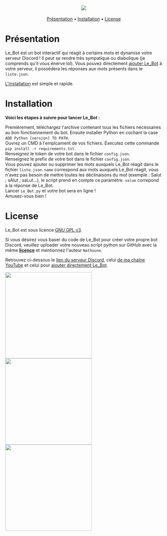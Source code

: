 <h1 align="center">
  <a href="https://github.com/Nathoune-YT/le_bot"><img src="https://i.imgur.com/qj7s2CG.jpeg"></a>
</h1>

<p align="center">
  <a href="#présentation">Présentation</a>
  •
  <a href="#installation">Installation</a>
  •
  <a href="#license">License</a>
</p>

# Présentation

Le_Bot est un bot interactif qui réagit à certains mots et dynamise votre serveur Discord ! Il peut se rendre très sympatique ou diabolique (je comprends qu'il vous énerve lol). Vous pouvez directement [ajouter Le_Bot](https://discord.com/oauth2/authorize?client_id=881098458482753586&permissions=2048&scope=bot) à votre serveur, il possédera les réponses aux mots présents dans le `liste.json`.  

[L'installation](#installation) est simple et rapide.

# Installation

**Voici les étapes à suivre pour lancer Le_Bot :** 

Premièrement, téléchargez l'archive contenant tous les fichiers nécéssaires au bon fonctionnement du bot. Ensuite installer Python en cochant la case `ADD Python [version] TO PATH`.  
Ouvrez un CMD à l'emplcament de vos fichiers. Éxecutez cette commande `pip install -r requirements.txt`.  
Renseignez le token de votre bot dans le fichier `config.json`.  
Renseignez le prefix de votre bot dans le fichier `config.json`.  
Vous pouvez ajouter ou supprimer les mots auxquels Le_Bot réagit dans le fichier `liste.json`. `name` correspond aux mots auxquels Le_Bot réagit, vous n'avez pas besoin de mettre toutes les déclinaisons du mot (exemple : Salut ; sAlut ; saLut...), le script prend en compte ce paramètre. `value` correpond à la réponse de Le_Bot.  
Lancer `Le_Bot.py` et votre bot sera en ligne !  
Amusez-vous bien !

# License

Le_Bot est sous licence [GNU GPL v3](https://www.gnu.org/licenses/gpl-3.0.en.html).  

Si vous désirez vous baser du code de Le_Bot pour créer votre propre bot Discord, veuillez uploader votre nouveau script python sur GitHub avec la même [**licence**](https://raw.githubusercontent.com/Nathoune-YT/le_bot/main/LICENSE) et mentionnez l'auteur `Nathoune`.

Retrouvez ci-dessous le [lien du serveur Discord](https://discord.gg/b6jjy5yKXV), celui [de ma chaîne YouTube](https://www.youtube.com/c/Nathoune) et celui pour [ajouter directement Le_Bot](https://discord.com/oauth2/authorize?client_id=881098458482753586&permissions=2048&scope=bot).  

<table align="center">
  <tr>
    <a href="https://discord.gg/b6jjy5yKXV"><img src="https://i.imgur.com/Iifi5e1.png" width="277"></a>
    <a href="https://www.youtube.com/c/Nathoune"><img src="https://i.imgur.com/8ouURXj.png" width="277"></a>
    <a href="https://discord.com/oauth2/authorize?client_id=881098458482753586&permissions=2048&scope=bot"><img src="https://i.imgur.com/eixR2E8.png" width="277"></a>
  </tr>
</table>
